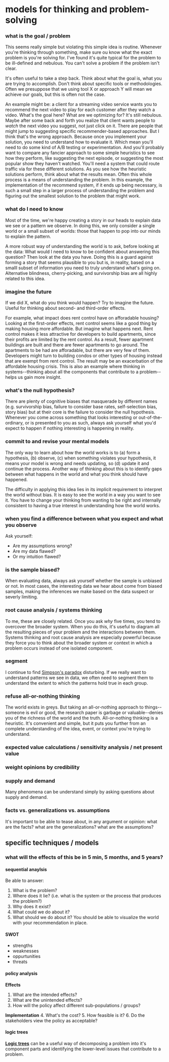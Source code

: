# models for thinking and problem-solving

### what is the goal / problem

This seems really simple but violating this simple idea is routine. Whenever you're thinking through something, make sure ou know what the exact problem is you're solving for. I've found it's quite typical for the problem to be ill-defined and nebulous. You can't solve a problem if the problem isn't clear.

It's often useful to take a step back. Think about what the goal is, what you are trying to accomplish. Don't think about specific tools or methodologies. Often we presuppose that we using tool X or approach Y will mean we achieve our goals, but this is often not the case.

An example might be: a client for a streaming video service wants you to recommend the next video to play for each customer after they watch a video. What's the goal here? What are we optimizing for? It's still nebulous. Maybe after some back and forth you realize that client wants people to _watch_ the next video you suggest, not just click on it. There are people that might jump to suggesting specific recommender-based approaches. But I think that's the wrong approach. Because once you implement your solution, you need to understand how to evaluate it. Which mean you'll need to do some kind of A/B testing or experimentation. And you'll probably want to compare any fancier approach to some simple heuristics to see how they perform, like suggesting the next episode, or suggesting the most popular show they haven't watched. You'll need a system that could route traffic via for these different solutions. As you see how the heuristic solutions perform, think about what the results mean. Often this whole process is a means of understanding the problem. In this example, the implementation of the recommend system, if it ends up being necessary, is such a small step in a larger process of understanding the problem and figuring out the smallest solution to the problem that might work.

### what do I need to know

Most of the time, we're happy creating a story in our heads to explain data we see or a pattern we observe. In doing this, we only consider a single world or a small subset of worlds: those that happen to pop into our minds to explain the pattern.

A more robust way of understanding the world is to ask, before looking at the data: What would I need to know to be confident about answering this question? Then look at the data you have. Doing this is a guard against forming a story that seems plausible to you but is, in reality, based on a smalll subset of information you need to truly understand what's going on.  Alternative blindness, cherry-picking, and survivorship bias are all highly related to this idea.

### imagine the future

If we did X, what do you think would happen? Try to imagine the future. Useful for thinking about second- and third-order effects.

For example, what impact does rent control have on afforadable housing? Looking at the first-order effects, rent control seems like a good thing by making housing more affordable. But imagine what happens next. Rent control makes it less attractive for developers to build apartments, since their profits are limited by the rent control. As a result, fewer apartment buildings are built and there are fewer apartments to go around. The apartments to be had are afforadable, but there are very few of them. Developers might turn to building condos or other types of housing instead that are exempt from rent control. The result may be an exacerbation of the affordable housing crisis. This is also an example where thinking in systems--thinking about all the components that contribute to a problem--helps us gain more insight.

### what's the null hypothesis?

There are plenty of cognitive biases that masquerade by different names (e.g. survivorship bias, failure to consider base rates, self-selection bias, story bias) but at their core is the failure to consider the null hypothesis. Whenever you come across something that looks interesting or out-of-the-ordinary, or is presented to you as such, always ask yourself what you'd expect to happen if nothing interesting is happening in reality.

### commit to and revise your mental models

The only way to learn about how the world works is to (a) form a hypothesis, (b) observe, (c) when something violates your hypothesis, it means your model is wrong and needs updating, so (d) update it and continue the process. Another way of thinking about this is to identify gaps between what happens in the world and what you think should have happened.

The difficulty in applying this idea lies in its implicit requirement to interpret the world without bias. It is easy to see the world in a way you want to see it. You have to change your thinking from wanting to be right and internally consistent to having a true interest in understanding how the world works.

### when you find a difference between what you expect and what you observe

Ask yourself:

- Are my assumptions wrong?
- Are my data flawed?
- Or my intuition flawed?

### is the sample biased?

When evaluating data, always ask yourself whether the sample is unbiased or not. In most cases, the interesting data we hear about come from biased samples, making the inferences we make based on the data suspect or severly limiting.

### root cause analysis / systems thinking

To me, these are closely related. Once you ask _why_ five times, you tend to overcover the broader system. When you do this, it's useful to diagram all the resulting pieces of your problem and the interactions between them. Systems thinking and root cause analysis are especially powerful because they force you to think about the broader system or context in which a problem occurs instead of one isolated component.

### segment

I continue to find [Simpson's paradox](https://en.wikipedia.org/wiki/Simpson%27s_paradox) disturbing. If we really want to understand patterns we see in data, we often need to segment them to understand the extent to which the patterns hold true in each group.

### refuse all-or-nothing thinking

The world exists in greys. But taking an all-or-nothing approach to things--someone is evil or good, the research paper is garbage or valuable--denies you of the richness of the world and the truth. All-or-nothing thinking is a heuristic. It's convenient and simple, but it puts you further from an complete understanding of the idea, event, or context you're trying to understand.

### expected value calculations / sensitivity analysis / net present value

### weight opinions by credibility

### supply and demand

Many phenomena can be understand simply by asking questions about supply and demand.

### facts vs. generalizations vs. assumptions

It's important to be able to tease about, in any argument or opinion: what are the facts? what are the generalizations? what are the assumptions?

## specific techniques / models

### what will the effects of this be in 5 min, 5 months, and 5 years?

#### sequential anaylsis

Be able to answer:

1. What is the problem?
2. Where does it lie? (i.e. what is the system or the process that produces the problem?)
3. Why does it exist?
4. What could we do about it?
5. What should we do about it? You should be able to visualize the world with your recommendation in place.


#### SWOT

- strengths
- weaknesses
- oppurtunities
- threats

#### policy analysis

__Effects__
1. What are the intended effects?
2. What are the unintended effects?
3. How will the policy affect different sub-populations / groups?

__Implementation__
4. What's the cost?
5. How feasible is it?
6. Do the stakeholders view the policy as acceptable?


#### logic trees

[__Logic trees__](https://en.wikipedia.org/wiki/Issue_tree) can be a useful way of decomposing a problem into it's component parts and identifying the lower-level issues that contribute to a problem.
